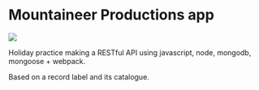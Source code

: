 # Mountaineer Productions app

<img src="http://mountaineerproductions.weebly.com/uploads/8/4/2/9/84290646/1471712795.png"></img>

Holiday practice making a RESTful API using javascript, node, mongodb, mongoose + webpack.

Based on a record label and its catalogue.
